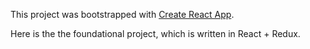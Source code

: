 This project was bootstrapped with [Create React App](https://github.com/facebookincubator/create-react-app).

Here is the the foundational project, which is written in React + Redux.